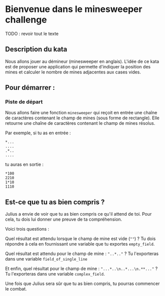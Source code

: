 # Bienvenue dans le minesweeper challenge

TODO : revoir tout le texte

## Description du kata
Nous allons jouer au démineur (minesweeper en anglais). L'idée de ce kata est de proposer une application qui permette d'indiquer la position des mines et calculer le nombre de mines adjacentes aux cases vides.

## Pour démarrer : 

### Piste de départ
Nous allons faire une fonction `minesweeper` qui reçoit en entrée une chaîne de caractères contenant le champ de mines (sous forme de rectangle). Elle retourne une chaîne de caractères contenant le champ de mines résolus.

Par exemple, si tu as en entrée  : 
```
*...
....
.*..
....
```

tu auras en sortie : 
```
*100
2210
1*10
1110
```

## Est-ce que tu as bien compris ?

Julius a envie de voir que tu as bien compris ce qu'il attend de toi. Pour cela, tu dois lui donner une preuve de ta compréhension.

Voici trois questions : 

Quel résultat est attendu lorsque le champ de mine est vide (`""`) ?
Tu dois répondre à cela en fournissant une variable que tu exportes `empty_field`.

Quel résultat est attendu pour le champ de mine : `"..*.."` ? Tu l'exporteras dans une variable `field_of_single_line`

Et enfin, quel résultat pour le champ de mine : `"...*..\n..*...\n.**..."` ?
Tu l'exporteras dans une variable `complex_field`.

Une fois que Julius sera sûr que tu as bien compris, tu pourras commencer le combat.






